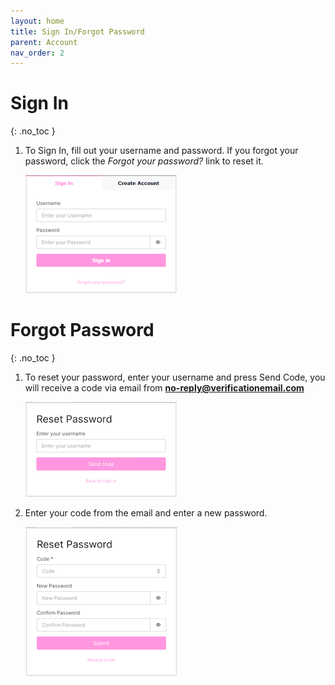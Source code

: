 ```yaml
---
layout: home
title: Sign In/Forgot Password
parent: Account
nav_order: 2
---
```


# Sign In
{: .no_toc }

1. To Sign In, fill out your username and password.  If you forgot your password, click the *Forgot your password?* link to reset it.

   ![Sign In](../../assets/images/signin.png)

# Forgot Password
{: .no_toc }

1. To reset your password, enter your username and press <span class="inline-button">Send Code</span>, you will receive a code via email from **no-reply@verificationemail.com**

    ![Reset Password](../../assets/images/resetpwd.png)

2. Enter your code from the email and enter a new password.

    ![Reset Code](../../assets/images/resetcode.png)